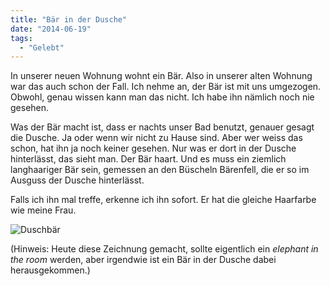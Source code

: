 ```yaml
---
title: "Bär in der Dusche"
date: "2014-06-19"
tags:
  - "Gelebt"
---
```


In unserer neuen Wohnung wohnt ein Bär. Also in unserer alten Wohnung war das auch schon der Fall. Ich nehme an, der Bär ist mit uns umgezogen. Obwohl, genau wissen kann man das nicht. Ich habe ihn nämlich noch nie gesehen.

Was der Bär macht ist, dass er nachts unser Bad benutzt, genauer gesagt die Dusche. Ja oder wenn wir nicht zu Hause sind. Aber wer weiss das schon, hat ihn ja noch keiner gesehen. Nur was er dort in der Dusche hinterlässt, das sieht man. Der Bär haart. Und es muss ein ziemlich langhaariger Bär sein, gemessen an den Büscheln Bärenfell, die er so im Ausguss der Dusche hinterlässt.

Falls ich ihn mal treffe, erkenne ich ihn sofort. Er hat die gleiche Haarfarbe wie meine Frau.

![Duschbär](/img/duschbaer.png)

(Hinweis: Heute diese Zeichnung gemacht, sollte eigentlich ein _elephant in the room_ werden, aber irgendwie ist ein Bär in der Dusche dabei herausgekommen.)
